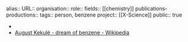 alias::
URL::
organisation::
role::
fields:: [[chemistry]] 
publications-productions:: 
tags:: person, benzene
project:: [[X-Science]] 
public:: true

-
- [August Kekulé - dream of benzene - Wikipedia](https://en.wikipedia.org/wiki/August_Kekul%C3%A9#Kekul%C3%A9's_dream)